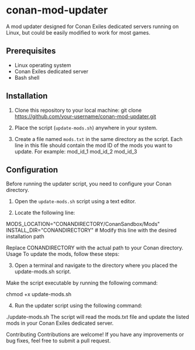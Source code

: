 # conan-mod-updater

A mod updater designed for Conan Exiles dedicated servers running on Linux, but could be easily modified to work for most games.

## Prerequisites
- Linux operating system
- Conan Exiles dedicated server
- Bash shell

## Installation

1. Clone this repository to your local machine:
git clone https://github.com/your-username/conan-mod-updater.git

2. Place the script (`update-mods.sh`) anywhere in your system.

3. Create a file named `mods.txt` in the same directory as the script. Each line in this file should contain the mod ID of the mods you want to update. For example:
mod_id_1
mod_id_2
mod_id_3


## Configuration

Before running the updater script, you need to configure your Conan directory.

1. Open the `update-mods.sh` script using a text editor.

2. Locate the following line:

MODS_LOCATION="CONANDIRECTORY/ConanSandbox/Mods"
INSTALL_DIR="CONANDIRECTORY"  # Modify this line with the desired installation path

Replace CONANDIRECTORY with the actual path to your Conan directory.
Usage
To update the mods, follow these steps:

3. Open a terminal and navigate to the directory where you placed the update-mods.sh script.

Make the script executable by running the following command:

chmod +x update-mods.sh

4. Run the updater script using the following command:

./update-mods.sh
The script will read the mods.txt file and update the listed mods in your Conan Exiles dedicated server.

Contributing
Contributions are welcome! If you have any improvements or bug fixes, feel free to submit a pull request.
